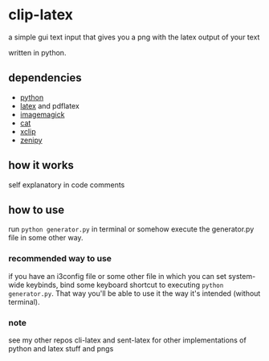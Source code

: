 # clip-latex
a simple gui text input that gives you a png with the latex output of your text

written in python.

## dependencies
* [python](https://www.python.org)
* [latex](https://www.latex-project.org/get/) and pdflatex
* [imagemagick](https://imagemagick.org/index.php)
* [cat](https://en.wikipedia.org/wiki/Cat_(Unix))
* [xclip](https://github.com/astrand/xclip)
* [zenipy](https://github.com/poulp/zenipy)

## how it works
self explanatory in code comments

## how to use
run `python generator.py` in terminal or somehow execute the generator.py file in some other way.

### recommended way to use
if you have an i3config file or some other file in which you can set system-wide keybinds, bind some keyboard shortcut to executing `python generator.py`. That way you'll be able to use it the way it's intended (without terminal).

### note
see my other repos cli-latex and sent-latex for other implementations of python and latex stuff and pngs

